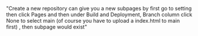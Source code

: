 "Create a new repository can give you a new subpages by first go to setting then click Pages and then under Build and Deployment, Branch column click None to select main (of course you have to upload a index.html to main first) , then subpage would exist"
